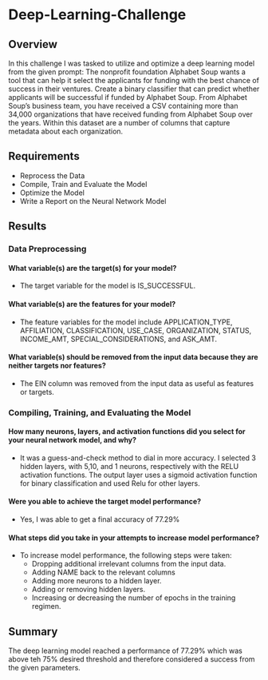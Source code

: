 # Deep-Learning-Challenge
## Overview
In this challenge I was tasked to utilize and optimize a deep learning model from the given prompt: The nonprofit foundation Alphabet Soup wants a tool that can help it select the applicants for funding with the best chance of success in their ventures. Create a binary classifier that can predict whether applicants will be successful if funded by Alphabet Soup. From Alphabet Soup’s business team, you have received a CSV containing more than 34,000 organizations that have received funding from Alphabet Soup over the years. Within this dataset are a number of columns that capture metadata about each organization.

## Requirements 
- Reprocess the Data
- Compile, Train and Evaluate the Model
- Optimize the Model
- Write a Report on the Neural Network Model

## Results
### Data Preprocessing
#### What variable(s) are the target(s) for your model?
- The target variable for the model is IS_SUCCESSFUL.
#### What variable(s) are the features for your model?
- The feature variables for the model include APPLICATION_TYPE, AFFILIATION, CLASSIFICATION, USE_CASE, ORGANIZATION, STATUS, INCOME_AMT, SPECIAL_CONSIDERATIONS, and ASK_AMT.
#### What variable(s) should be removed from the input data because they are neither targets nor features?
- The EIN column was removed from the input data as useful as features or targets.
### Compiling, Training, and Evaluating the Model
#### How many neurons, layers, and activation functions did you select for your neural network model, and why?
- It was a guess-and-check method to dial in more accuracy. I selected 3 hidden layers, with 5,10, and 1 neurons, respectively with the RELU activation functions. The output layer uses a sigmoid activation function for binary classification and used Relu for other layers.
#### Were you able to achieve the target model performance?
- Yes, I was able to get a final accuracy of 77.29%
#### What steps did you take in your attempts to increase model performance?
- To increase model performance, the following steps were taken:
  - Dropping additional irrelevant columns from the input data.
  - Adding NAME back to the relevant columns
  - Adding more neurons to a hidden layer.
  - Adding or removing hidden layers.
  - Increasing or decreasing the number of epochs in the training regimen.
## Summary
The deep learning model reached a performance of 77.29% which was above teh 75% desired threshold and therefore considered a success from the given parameters.
